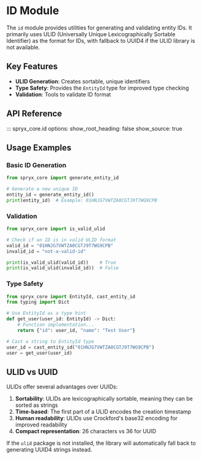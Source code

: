 # ID Module

The `id` module provides utilities for generating and validating entity IDs. It primarily uses ULID (Universally Unique Lexicographically Sortable Identifier) as the format for IDs, with fallback to UUID4 if the ULID library is not available.

## Key Features

- **ULID Generation**: Creates sortable, unique identifiers
- **Type Safety**: Provides the `EntityId` type for improved type checking
- **Validation**: Tools to validate ID format

## API Reference

::: spryx_core.id
    options:
      show_root_heading: false
      show_source: true

## Usage Examples

### Basic ID Generation

```python
from spryx_core import generate_entity_id

# Generate a new unique ID
entity_id = generate_entity_id()
print(entity_id)  # Example: 01HNJG7VWTZA0CGTJ9T7WG9CPB
```

### Validation

```python
from spryx_core import is_valid_ulid

# Check if an ID is in valid ULID format
valid_id = "01HNJG7VWTZA0CGTJ9T7WG9CPB"
invalid_id = "not-a-valid-id"

print(is_valid_ulid(valid_id))    # True
print(is_valid_ulid(invalid_id))  # False
```

### Type Safety

```python
from spryx_core import EntityId, cast_entity_id
from typing import Dict

# Use EntityId as a type hint
def get_user(user_id: EntityId) -> Dict:
    # Function implementation...
    return {"id": user_id, "name": "Test User"}

# Cast a string to EntityId type
user_id = cast_entity_id("01HNJG7VWTZA0CGTJ9T7WG9CPB")
user = get_user(user_id)
```

## ULID vs UUID

ULIDs offer several advantages over UUIDs:

1. **Sortability**: ULIDs are lexicographically sortable, meaning they can be sorted as strings
2. **Time-based**: The first part of a ULID encodes the creation timestamp
3. **Human readability**: ULIDs use Crockford's base32 encoding for improved readability
4. **Compact representation**: 26 characters vs 36 for UUID

If the `ulid` package is not installed, the library will automatically fall back to generating UUID4 strings instead. 